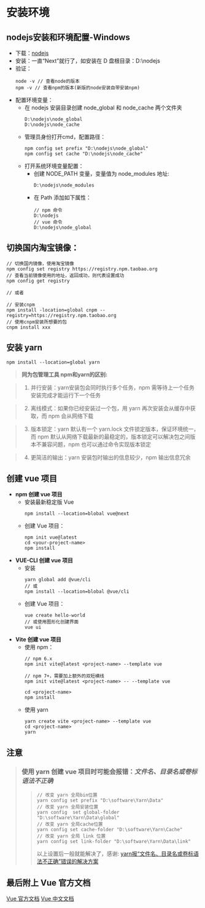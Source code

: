 # 安装环境

## nodejs安装和环境配置-Windows
    
- 下载：[nodejs](https://nodejs.org/en/)
- 安装：一直“Next”就行了，如安装在 D 盘根目录：D:\nodejs
- 验证：
    ```
    node -v // 查看node的版本
    npm -v // 查看npm的版本(新版的node安装自带安装npm)
    ```
+ 配置环境变量：
    - 在 nodejs 安装目录创建 node_global 和 node_cache 两个文件夹
        ```
        D:\nodejs\node_global
        D:\nodejs\node_cache
        ```
    - 管理员身份打开cmd，配置路径：
        ```
        npm config set prefix "D:\nodejs\node_global"
        npm config set cache "D:\nodejs\node_cache"
        ```
    + 打开系统环境变量配置：
        - 创建 NODE_PATH 变量，变量值为 node_modules 地址:
            ```
            D:\nodejs\node_modules
            ```
        - 在 Path 添加如下属性：
            ```
            // npm 命令
            D:\nodejs
            // vue 命令
            D:\nodejs\node_global
            ```

## 切换国内淘宝镜像：

```
// 切换国内镜像，使用淘宝镜像
npm config set registry https://registry.npm.taobao.org
// 查看当前镜像使用的地址，返回成功，则代表设置成功
npm config get registry

// 或者

// 安装cnpm
npm install -location=global cnpm --registry=https://registry.npm.taobao.org
// 使用cnpm安装所想要的包
cnpm install xxx
```

## 安装 yarn

```
npm install --location=global yarn
```

>**同为包管理工具 npm和yarn的区别:**

>1. 并行安装：yarn安装包会同时执行多个任务，npm 需等待上一个任务安装完成才能运行下一个任务
        
>2. 离线模式：如果你已经安装过一个包，用 yarn 再次安装会从缓存中获取，而 npm 会从网络下载

>3. 版本锁定：yarn 默认有一个 yarn.lock 文件锁定版本，保证环境统一，而 npm 默认从网络下载最新的最稳定的，版本锁定可以解决包之间版本不兼容问题，npm 也可以通过命令实现版本锁定

>4. 更简洁的输出：yarn 安装包时输出的信息较少，npm 输出信息冗余

## 创建 vue 项目

+ **npm 创建 vue 项目**
    - 安装最新稳定版 Vue
        ```
        npm install --location=blobal vue@next
        ```
    - 创建 Vue 项目：
        ```
        npm init vue@latest
        cd <your-project-name>
        npm install
        ```
+ **VUE-CLI 创建 vue 项目**
    - 安装
        ```
        yarn global add @vue/cli
        // 或
        npm install --location=blobal @vue/cli
        ```
    - 创建 Vue 项目：
        ```
        vue create hello-world
        // 或使用图形化创建界面
        vue ui
        ```
+ **Vite 创建 vue 项目**
    - 使用 npm：
        ```
        // npm 6.x
        npm init vite@latest <project-name> --template vue

        // npm 7+，需要加上额外的双短横线 
        npm init vite@latest <project-name> -- --template vue

        cd <project-name>
        npm install
        ```
    - 使用 yarn
        ```
        yarn create vite <project-name> --template vue
        cd <project-name>
        yarn
        ```

## 注意

>### 使用 yarn 创建 vue 项目时可能会报错：*文件名、目录名或卷标语法不正确*
>>```
>>// 改变 yarn 全局bin位置
>>yarn config set prefix "D:\software\Yarn\Data"
>>// 改变 yarn 全局安装位置
>>yarn config  set global-folder "D:\software\Yarn\Data\global"
>>// 改变 yarn 全局cache位置
>>yarn config set cache-folder "D:\software\Yarn\Cache"
>>// 改变 yarn 全局 link 位置
>>yarn config set link-folder "D:\software\Yarn\Data\link"
>>```
>>以上设置后一般就能解决了，感谢: [yarn报“文件名、目录名或卷标语法不正确”错误的解决方案](https://juejin.cn/post/6844904111570190349)

## 最后附上 Vue 官方文档

[Vue 官方文档](https://vuejs.org/guide/quick-start.html)
[Vue 中文文档](https://v3.cn.vuejs.org/guide/installation.html)
